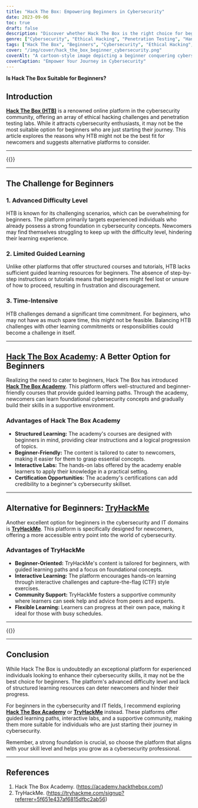 ```yaml
---
title: "Hack The Box: Empowering Beginners in Cybersecurity"
date: 2023-09-06
toc: true
draft: false
description: "Discover whether Hack The Box is the right choice for beginners in cybersecurity and explore better alternatives like Hack The Box Academy and TryHackMe."
genre: ["Cybersecurity", "Ethical Hacking", "Penetration Testing", "Hands-On Learning", "Beginner-Friendly", "Online Platforms", "Hack The Box Academy", "TryHackMe", "Learning Resources", "Community Support"]
tags: ["Hack The Box", "Beginners", "Cybersecurity", "Ethical Hacking", "Penetration Testing", "Hands-On Learning", "Gamified Learning", "Hack The Box Academy", "TryHackMe", "Community Support", "Online Platforms", "Guided Learning", "Structured Learning", "Cybersecurity Challenges", "Interactive Labs", "Certification", "Newcomers", "Foundational Concepts", "Hands-On Experience", "CTF Exercises", "Progression", "Real-World Simulations", "Positive Learning", "Skill Enhancement", "Supportive Environment", "Self-Motivation", "Time Commitment", "Ethical Hacking Practices", "Online Security"]
cover: "/img/cover/hack_the_box_beginner_cybersecurity.png"
coverAlt: "A cartoon-style image depicting a beginner conquering cybersecurity challenges with excitement and confidence, showcasing the positive learning experience."
coverCaption: "Empower Your Journey in Cybersecurity"
---
```


**Is Hack The Box Suitable for Beginners?**

## Introduction

[**Hack The Box (HTB)**](https://simeononsecurity.com/articles/hackthebox-vs-tryhackme-what-is-best/) is a renowned online platform in the cybersecurity community, offering an array of ethical hacking challenges and penetration testing labs. While it attracts cybersecurity enthusiasts, it may not be the most suitable option for beginners who are just starting their journey. This article explores the reasons why HTB might not be the best fit for newcomers and suggests alternative platforms to consider.

______
{{<inarticle-dark>}}
______

## The Challenge for Beginners

### 1. **Advanced Difficulty Level**

HTB is known for its challenging scenarios, which can be overwhelming for beginners. The platform primarily targets experienced individuals who already possess a strong foundation in cybersecurity concepts. Newcomers may find themselves struggling to keep up with the difficulty level, hindering their learning experience.

### 2. **Limited Guided Learning**

Unlike other platforms that offer structured courses and tutorials, HTB lacks sufficient guided learning resources for beginners. The absence of step-by-step instructions or tutorials means that beginners might feel lost or unsure of how to proceed, resulting in frustration and discouragement.

### 3. **Time-Intensive**

HTB challenges demand a significant time commitment. For beginners, who may not have as much spare time, this might not be feasible. Balancing HTB challenges with other learning commitments or responsibilities could become a challenge in itself.

______

## [Hack The Box Academy](https://academy.hackthebox.com/): A Better Option for Beginners

Realizing the need to cater to beginners, Hack The Box has introduced [**Hack The Box Academy**](https://simeononsecurity.com/articles/hackthebox-academy-vs-tryhackme-what-is-best/). This platform offers well-structured and beginner-friendly courses that provide guided learning paths. Through the academy, newcomers can learn foundational cybersecurity concepts and gradually build their skills in a supportive environment.

### Advantages of Hack The Box Academy

- **Structured Learning:** The academy's courses are designed with beginners in mind, providing clear instructions and a logical progression of topics.
- **Beginner-Friendly:** The content is tailored to cater to newcomers, making it easier for them to grasp essential concepts.
- **Interactive Labs:** The hands-on labs offered by the academy enable learners to apply their knowledge in a practical setting.
- **Certification Opportunities:** The academy's certifications can add credibility to a beginner's cybersecurity skillset.

______

## Alternative for Beginners: [TryHackMe](https://tryhackme.com/signup?referrer=5f651e437af6815dfbc2ab56)

Another excellent option for beginners in the cybersecurity and IT domains is [**TryHackMe**](https://tryhackme.com/signup?referrer=5f651e437af6815dfbc2ab56). This platform is specifically designed for newcomers, offering a more accessible entry point into the world of cybersecurity.

### Advantages of TryHackMe

- **Beginner-Oriented:** TryHackMe's content is tailored for beginners, with guided learning paths and a focus on foundational concepts.
- **Interactive Learning:** The platform encourages hands-on learning through interactive challenges and capture-the-flag (CTF) style exercises.
- **Community Support:** TryHackMe fosters a supportive community where learners can seek help and advice from peers and experts.
- **Flexible Learning:** Learners can progress at their own pace, making it ideal for those with busy schedules.

______
{{<inarticle-dark>}}
______

## Conclusion

While Hack The Box is undoubtedly an exceptional platform for experienced individuals looking to enhance their cybersecurity skills, it may not be the best choice for beginners. The platform's advanced difficulty level and lack of structured learning resources can deter newcomers and hinder their progress.

For beginners in the cybersecurity and IT fields, I recommend exploring [**Hack The Box Academy**](https://academy.hackthebox.com/) or [**TryHackMe**](https://tryhackme.com/signup?referrer=5f651e437af6815dfbc2ab56) instead. These platforms offer guided learning paths, interactive labs, and a supportive community, making them more suitable for individuals who are just starting their journey in cybersecurity.

Remember, a strong foundation is crucial, so choose the platform that aligns with your skill level and helps you grow as a cybersecurity professional.

______

## References

1. Hack The Box Academy. (https://academy.hackthebox.com/)
2. TryHackMe. (https://tryhackme.com/signup?referrer=5f651e437af6815dfbc2ab56)

